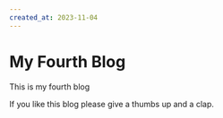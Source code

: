 ```yaml
---
created_at: 2023-11-04
---
```


# My Fourth Blog

This is my fourth blog

If you like this blog please give a thumbs up and a clap.
